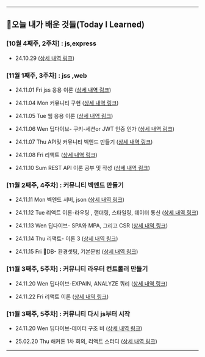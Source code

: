 


---------------------------------------




## 📝오늘 내가 배운 것들(Today I Learned)




### [10월 4째주, 2주차] : js,express

- 24.10.29  ([상세 내역 링크](https://github.com/wonajin/ayven-til/blob/main/2024-10-29.md))

  

### [11월 1째주, 3주차] : jss ,web

- 24.11.01  Fri  jss 응용 이론        ([상세 내역 링크](https://github.com/wonajin/ayven-til/blob/main/2024-11-01.md))
  
- 24.11.04  Mon  커뮤니티 구현                    ([상세 내역 링크](https://github.com/wonajin/ayven-til/blob/main/2024-11-04.md))
  
- 24.11.05  Tue  웹 응용 이론                    ([상세 내역 링크](https://github.com/wonajin/ayven-til/blob/main/2024-11-05.md))
  
- 24.11.06  Wen  딥다이브- 쿠키-세션or JWT 인증 인가 ([상세 내역 링크](https://github.com/wonajin/ayven-til/blob/main/2024-11-06.md))
  
- 24.11.07  Thu  API및 커뮤니티 벡엔드 만들기 ([상세 내역 링크](https://github.com/wonajin/ayven-til/blob/main/2024-11-07.md))
  
- 24.11.08  Fri  리액트
([상세 내역 링크](https://github.com/wonajin/ayven-til/blob/main/2024-11-08.md))

- 24.11.10  Sum  REST API 이론 공부 및 작성
([상세 내역 링크](https://github.com/wonajin/ayven-til/blob/main/2024-11-10.md))


### [11월 2째주, 4주차] : 커뮤니티 벡엔드 만들기

- 24.11.11  Mon  벡엔드 서버, json
([상세 내역 링크](https://github.com/wonajin/ayven-til/blob/main/2024-11-11.md))

- 24.11.12  Tue  리액트 이론-라우팅 , 랜더링, 스타일링, 데이터 통신
([상세 내역 링크](https://github.com/wonajin/ayven-til/blob/main/2024-11-12.md))

- 24.11.13  Wen  딥다이브- SPA와 MPA, 그리고 CSR
([상세 내역 링크](https://github.com/wonajin/ayven-til/blob/main/2024-11-13.md))

- 24.11.14  Thu  리액트- 이론 3
([상세 내역 링크](https://github.com/wonajin/ayven-til/blob/main/2024-11-13.md))

- 24.11.15  Fri  DB- 환경셋팅, 기본문법
([상세 내역 링크](https://github.com/wonajin/ayven-til/blob/main/2024-11-13.md))


### [11월 3째주, 5주차] : 커뮤니티 라우터 컨트롤러  만들기

- 24.11.20  Wen  딥다이브-EXPAIN, ANALYZE 쿼리
([상세 내역 링크](https://github.com/wonajin/ayven-til/blob/main/2024-11-20.md))

- 24.11.22  Fri  리액트 이론
([상세 내역 링크](https://github.com/wonajin/ayven-til/blob/main/2024-11-22.md))


### [11월 3째주, 5주차] : 커뮤니티 다시 js부터 시작

- 24.11.20  Wen  딥다이브-데이터 구조
비
 ([상세 내역 링크](https://github.com/wonajin/ayven-til/blob/main/2025-02-19.md)) 

- 25.02.20  Thu  해커톤 1차 회의, 리액트 스터디
([상세 내역 링크](https://github.com/wonajin/ayven-til/blob/main/2025-02-20.md)) 


---------------------------------------


